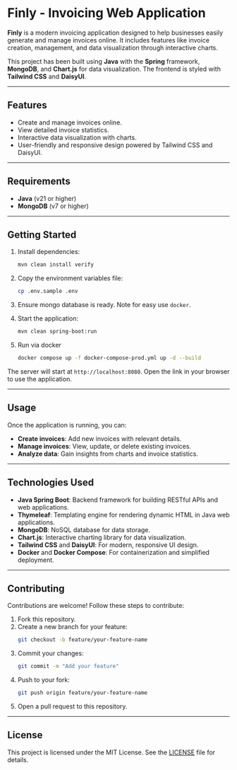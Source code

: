 # **Finly - Invoicing Web Application**

**Finly** is a modern invoicing application designed to help businesses easily generate and manage invoices online. It includes features like invoice creation, management, and data visualization through interactive charts.

This project has been built using **Java** with the **Spring** framework, **MongoDB**, and **Chart.js** for data visualization. The frontend is styled with **Tailwind CSS** and **DaisyUI**.

---

## **Features**

- Create and manage invoices online.
- View detailed invoice statistics.
- Interactive data visualization with charts.
- User-friendly and responsive design powered by Tailwind CSS and DaisyUI.

---

## **Requirements**

- **Java** (v21 or higher)
- **MongoDB** (v7 or higher)

---

## **Getting Started**

1. Install dependencies:

   ```bash
   mvn clean install verify
   ```

2. Copy the environment variables file:

   ```bash
   cp .env.sample .env
   ```

3. Ensure mongo database is ready. Note for easy use `docker`.

4. Start the application:

   ```bash
   mvn clean spring-boot:run
   ```

5. Run via docker

   ```bash
   docker compose up -f docker-compose-prod.yml up -d --build
   ```

The server will start at `http://localhost:8080`. Open the link in your browser to use the application.

---

## **Usage**

Once the application is running, you can:

- **Create invoices**: Add new invoices with relevant details.
- **Manage invoices**: View, update, or delete existing invoices.
- **Analyze data**: Gain insights from charts and invoice statistics.

---

## **Technologies Used**

- **Java Spring Boot**: Backend framework for building RESTful APIs and web applications.
- **Thymeleaf**: Templating engine for rendering dynamic HTML in Java web applications.
- **MongoDB**: NoSQL database for data storage.
- **Chart.js**: Interactive charting library for data visualization.
- **Tailwind CSS** and **DaisyUI**: For modern, responsive UI design.
- **Docker** and **Docker Compose**: For containerization and simplified deployment.

---

## **Contributing**

Contributions are welcome! Follow these steps to contribute:

1. Fork this repository.
2. Create a new branch for your feature:
   ```bash
   git checkout -b feature/your-feature-name
   ```
3. Commit your changes:
   ```bash
   git commit -m "Add your feature"
   ```
4. Push to your fork:
   ```bash
   git push origin feature/your-feature-name
   ```
5. Open a pull request to this repository.

---

## **License**

This project is licensed under the MIT License. See the [LICENSE](LICENSE) file for details.


